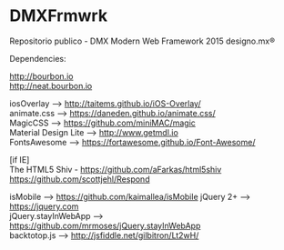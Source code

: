 # DMXFrmwrk
Repositorio publico - DMX Modern Web Framework 2015 designo.mx®

Dependencies:

http://bourbon.io </br>
http://neat.bourbon.io

iosOverlay --> http://taitems.github.io/iOS-Overlay/ </br>
animate.css --> https://daneden.github.io/animate.css/ </br>
MagicCSS --> https://github.com/miniMAC/magic </br>
Material Design Lite --> http://www.getmdl.io </br>
FontsAwesome --> https://fortawesome.github.io/Font-Awesome/ </br>

[if IE] </br>
The HTML5 Shiv - https://github.com/aFarkas/html5shiv </br>
https://github.com/scottjehl/Respond

isMobile --> https://github.com/kaimallea/isMobile
jQuery 2+ --> https://jquery.com </br>
jQuery.stayInWebApp --> https://github.com/mrmoses/jQuery.stayInWebApp </br>
backtotop.js --> http://jsfiddle.net/gilbitron/Lt2wH/ </br>
